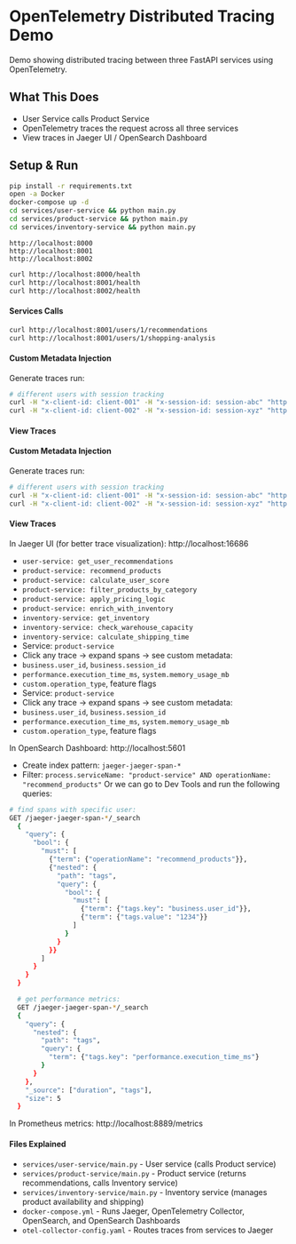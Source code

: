 # OpenTelemetry Distributed Tracing Demo

Demo showing distributed tracing between three FastAPI services using OpenTelemetry.

## What This Does

- User Service calls Product Service
- OpenTelemetry traces the request across all three services
- View traces in Jaeger UI / OpenSearch Dashboard

## Setup & Run
```bash
pip install -r requirements.txt
open -a Docker
docker-compose up -d
cd services/user-service && python main.py
cd services/product-service && python main.py
cd services/inventory-service && python main.py
```
`http://localhost:8000`<br>
`http://localhost:8001`<br>
`http://localhost:8002`

```bash
curl http://localhost:8000/health
curl http://localhost:8001/health
curl http://localhost:8002/health
```

#### Services Calls
```bash
curl http://localhost:8001/users/1/recommendations
curl http://localhost:8001/users/1/shopping-analysis
```

#### Custom Metadata Injection

Generate traces run:
```bash
# different users with session tracking
curl -H "x-client-id: client-001" -H "x-session-id: session-abc" "http://localhost:8001/products/recommend?user_id=1001&category=electronics"
curl -H "x-client-id: client-002" -H "x-session-id: session-xyz" "http://localhost:8001/products/recommend?user_id=2002"
```

#### View Traces
#### Custom Metadata Injection

Generate traces run:
```bash
# different users with session tracking
curl -H "x-client-id: client-001" -H "x-session-id: session-abc" "http://localhost:8001/products/recommend?user_id=1001&category=electronics"
curl -H "x-client-id: client-002" -H "x-session-id: session-xyz" "http://localhost:8001/products/recommend?user_id=2002"
```

#### View Traces

In Jaeger UI (for better trace visualization):
http://localhost:16686
   - `user-service: get_user_recommendations` 
   - `product-service: recommend_products`
   - `product-service: calculate_user_score`
   - `product-service: filter_products_by_category`
   - `product-service: apply_pricing_logic`
   - `product-service: enrich_with_inventory`
   - `inventory-service: get_inventory`
   - `inventory-service: check_warehouse_capacity`
   - `inventory-service: calculate_shipping_time`
   - Service: `product-service` 
   - Click any trace -> expand spans -> see custom metadata:
   - `business.user_id`, `business.session_id`
   - `performance.execution_time_ms`, `system.memory_usage_mb`
   - `custom.operation_type`, feature flags
   - Service: `product-service` 
   - Click any trace -> expand spans -> see custom metadata:
   - `business.user_id`, `business.session_id`
   - `performance.execution_time_ms`, `system.memory_usage_mb`
   - `custom.operation_type`, feature flags

In OpenSearch Dashboard:
http://localhost:5601
- Create index pattern: `jaeger-jaeger-span-*`
- Filter: `process.serviceName: "product-service" AND operationName: "recommend_products"`
Or we can go to Dev Tools and run the following queries:
```bash
# find spans with specific user:
GET /jaeger-jaeger-span-*/_search
  {
    "query": {
      "bool": {
        "must": [
          {"term": {"operationName": "recommend_products"}},
          {"nested": {
            "path": "tags",
            "query": {
              "bool": {
                "must": [
                  {"term": {"tags.key": "business.user_id"}},
                  {"term": {"tags.value": "1234"}}
                ]
              }
            }
          }}
        ]
      }
    }
  }

  # get performance metrics:
  GET /jaeger-jaeger-span-*/_search
  {
    "query": {
      "nested": {
        "path": "tags",
        "query": {
          "term": {"tags.key": "performance.execution_time_ms"}
        }
      }
    },
    "_source": ["duration", "tags"],
    "size": 5
  }
```

In Prometheus metrics:
http://localhost:8889/metrics

#### Files Explained
- `services/user-service/main.py` - User service (calls Product service)
- `services/product-service/main.py` - Product service (returns recommendations, calls Inventory service)
- `services/inventory-service/main.py` - Inventory service (manages product availability and shipping)
- `docker-compose.yml` - Runs Jaeger, OpenTelemetry Collector, OpenSearch, and OpenSearch Dashboards
- `otel-collector-config.yaml` - Routes traces from services to Jaeger
